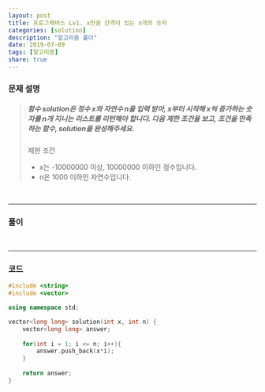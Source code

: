 ```yaml
---
layout: post
title: 프로그래머스 Lv1. x만큼 간격이 있는 n개의 숫자
categories: [solution]
description: "알고리즘 풀이"
date: 2019-07-09
tags: [알고리즘]
share: true
---
```


### 문제 설명
> ##### 함수 solution은 정수 x와 자연수 n을 입력 받아, x부터 시작해 x씩 증가하는 숫자를 n개 지니는 리스트를 리턴해야 합니다. 다음 제한 조건을 보고, 조건을 만족하는 함수, solution을 완성해주세요.
> 
> 제한 조건
> * x는 -10000000 이상, 10000000 이하인 정수입니다.
> * n은 1000 이하인 자연수입니다.

<br>

- - -

### 풀이

<br>

- - -

### 코드
```cpp
#include <string>
#include <vector>

using namespace std;

vector<long long> solution(int x, int n) {
    vector<long long> answer;
    
    for(int i = 1; i <= n; i++){
        answer.push_back(x*i);
    }
    
    return answer;
}
```

